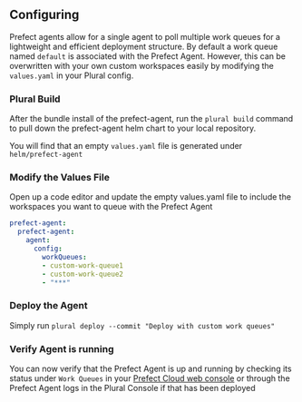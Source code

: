 ## Configuring 

Prefect agents allow for a single agent to poll multiple work queues for a lightweight and efficient deployment structure.  By default a work queue named `default` is associated with the Prefect Agent.  However, this can be overwritten with your own custom workspaces easily by modifying the `values.yaml` in your Plural config.

### Plural Build

After the bundle install of the prefect-agent, run the `plural build` command to pull down the prefect-agent helm chart to your local repository.

You will find that an empty `values.yaml` file is generated under `helm/prefect-agent`

### Modify the Values File

Open up a code editor and update the empty values.yaml file to include the workspaces you want to queue with the Prefect Agent

```yaml
prefect-agent:
  prefect-agent:
    agent:
      config:
        workQueues:
        - custom-work-queue1
        - custom-work-queue2
        - "***"
```
### Deploy the Agent

Simply run `plural deploy --commit "Deploy with custom work queues"`

### Verify Agent is running

You can now verify that the Prefect Agent is up and running by checking its status under `Work Queues` in your [Prefect Cloud web console](https://app.prefect.cloud) or through the Prefect Agent logs in the Plural Console if that has been deployed